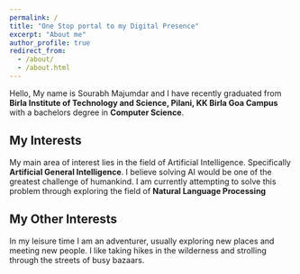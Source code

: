 ```yaml
---
permalink: /
title: "One Stop portal to my Digital Presence"
excerpt: "About me"
author_profile: true
redirect_from: 
  - /about/
  - /about.html
---
```


Hello, My name is Sourabh Majumdar and I have recently graduated from **Birla Institute of Technology and Science, Pilani, KK Birla Goa Campus** with a bachelors degree in **Computer Science**.

## My Interests

My main area of interest lies in the field of Artificial Intelligence. Specifically **Artificial General Intelligence**. I believe solving AI would be one of the greatest challenge of humankind. I am currently attempting to solve this problem through exploring the field of **Natural Language Processing**

## My Other Interests

In my leisure time I am an adventurer, usually exploring new places and meeting new people. I like taking hikes in the wilderness and strolling through the streets of busy bazaars.
